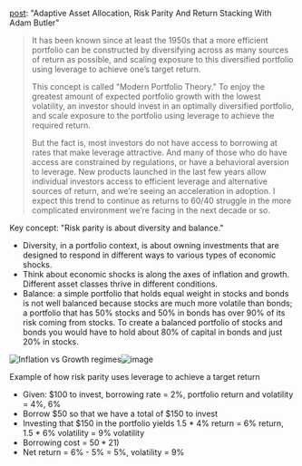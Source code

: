 [post](https://pictureperfectportfolios.com/adaptive-asset-allocation-risk-parity-return-stacking-adam-butler-resolve/): "Adaptive Asset Allocation, Risk Parity And Return Stacking With Adam Butler"

> It has been known since at least the 1950s that a more efficient portfolio can be constructed by diversifying across as many sources of return as possible, and scaling exposure to this diversified portfolio using leverage to achieve one’s target return.
>
> This concept is called "Modern Portfolio Theory." To enjoy the greatest amount of expected portfolio growth with the lowest volatility, an investor should invest in an optimally diversified portfolio, and scale exposure to the portfolio using leverage to achieve the required return.
> 
> But the fact is, most investors do not have access to borrowing at rates that make leverage attractive. And many of those who do have access are constrained by regulations, or have a behavioral aversion to leverage. New products launched in the last few years allow individual investors access to efficient leverage and alternative sources of return, and we’re seeing an acceleration in adoption. I expect this trend to continue as returns to 60/40 struggle in the more complicated environment we’re facing in the next decade or so. 

Key concept: "Risk parity is about diversity and balance."
- Diversity, in a portfolio context, is about owning investments that are designed to respond in different ways to various types of economic shocks.
- Think about economic shocks is along the axes of inflation and growth. Different asset classes thrive in different conditions.
- Balance: a simple portfolio that holds equal weight in stocks and bonds is not well balanced because stocks are much more volatile than bonds; a portfolio that has 50% stocks and 50% in bonds has over 90% of its risk coming from stocks. To create a balanced portfolio of stocks and bonds you would have to hold about 80% of capital in bonds and just 20% in stocks.

<img src="https://pictureperfectportfolios.com/wp-content/uploads/2022/04/image001.png" alt="Inflation vs Growth regimes"/>![image](https://user-images.githubusercontent.com/1627180/172748601-709c5532-f2d5-4d39-a02f-228f5adf5018.png)

Example of how risk parity uses leverage to achieve a target return
- Given: $100 to invest, borrowing rate = 2%, portfolio return and volatility = 4%, 6%
- Borrow $50 so that we have a total of $150 to invest
- Investing that $150 in the portfolio yields 1.5 * 4% return = 6% return, 1.5 * 6% volatility = 9% volatility
- Borrowing cost = $50 * 2% = 1% cost ($1)
- Net return = 6% - 5% = 5%, volatility = 9%
